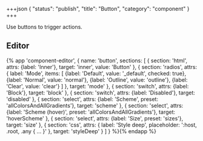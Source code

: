 +++json
{
  "status": "publish",
  "title": "Button",
  "category": "component"
}
+++

Use buttons to trigger actions.

## Editor

{%
  app 'component-editor', {
    name: 'button',
    sections: [
      {
        section: 'html',
        attrs: {label: 'Inner'},
        target: 'inner',
        value: 'Button'
      },
      {
        section: 'radios',
        attrs: {
          label: 'Mode',
          items: [
            {label: 'Default', value: '_default', checked: true},
            {label: 'Normal', value: 'normal'},
            {label: 'Outline', value: 'outline'},
            {label: 'Clear', value: 'clear'}
          ]
        },
        target: 'mode'
      },
      {
        section: 'switch',
        attrs: {label: 'Block'},
        target: 'block'
      },
      {
        section: 'switch',
        attrs: {label: 'Disabled'},
        target: 'disabled'
      },
      {
        section: 'select',
        attrs: {label: 'Scheme', preset: 'allColorsAndAllGradients'},
        target: 'scheme'
      },
      {
        section: 'select',
        attrs: {label: 'Scheme (hover)', preset: 'allColorsAndAllGradients'},
        target: 'hoverScheme'
      },
      {
        section: 'select',
        attrs: {label: 'Size', preset: 'sizes'},
        target: 'size'
      },
      {
        section: 'css',
        attrs: {
          label: 'Style deep',
          placeholder: ':host, .root, .any { ... }'
        },
        target: 'styleDeep'
      }
    ]
  }
%}{% endapp %}
